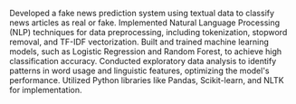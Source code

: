 Developed a fake news prediction system using textual data to classify news articles as real or fake. Implemented Natural Language Processing (NLP) techniques for data preprocessing, including tokenization, stopword removal, and TF-IDF vectorization. Built and trained machine learning models, such as Logistic Regression and Random Forest, to achieve high classification accuracy. Conducted exploratory data analysis to identify patterns in word usage and linguistic features, optimizing the model's performance. Utilized Python libraries like Pandas, Scikit-learn, and NLTK for implementation.
